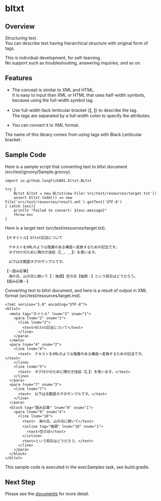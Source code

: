 # bltxt

## Overview

Structuring text.  
You can describe text having hierarchical structure with original form of tags.

This is individual development, for self-learning.  
No support such as troubleshooting, answering inquiries, and so on.

## Features

* The concept is similar to XML and HTML.  
  It is easy to input than XML or HTML that uses half-width symbols, because using the full-width symbol tag.

* Use full-width llack lenticular bracket (【, 】) to describe the tag.  
  The tags are separated by a full-width colon to specify the attributes.

* You can convert it to XML format.

The name of this library comes from using tags with Black Lenticular bracket.

## Sample Code

Here is a sample script that converting text to bltxt document (src/test/groovy/Sample.groovy).

```
import io.github.longfish801.bltxt.BLtxt

try {
	BLtxt bltxt = new BLtxt(new File('src/test/resources/target.txt'))
	assert bltxt.toXml() == new File('src/test/resources/result.xml').getText('UTF-8')
} catch (exc){
	println "Failed to convert: ${exc.message}"
	throw exc
}
```

Here is a target text (src/test/resources/target.txt).

```
【＃タイトル】bltxt記法について

　テキストをXMLのような階層のある構造へ変換するための記法です。
　タグ付けのために隅付き括弧（【＿、＿】）を使います。

　以下は文範囲タグのサンプルです。

【－囲み記事】
　海の日、山の日に続いて【｜強調】空の日【強調｜】という祝日はどうだろう。
【囲み記事－】
```

Converting text to bltxt document, and here is a result of output in XML format (src/test/resources/target.md).

```
<?xml version="1.0" encoding="UTF-8"?>
<bltxt>
  <meta tag="タイトル" lnum="2" snum="1">
    <para lnum="2" snum="1">
      <line lnum="2">
        <text>bltxt記法について</text>
      </line>
    </para>
  </meta>
  <para lnum="4" snum="2">
    <line lnum="4">
      <text>　テキストをXMLのような階層のある構造へ変換するための記法です。</text>
    </line>
    <line lnum="5">
      <text>　タグ付けのために隅付き括弧（【、】）を使います。</text>
    </line>
  </para>
  <para lnum="7" snum="3">
    <line lnum="7">
      <text>　以下は文範囲タグのサンプルです。</text>
    </line>
  </para>
  <block tag="囲み記事" lnum="9" snum="1">
    <para lnum="9" snum="4">
      <line lnum="10">
        <text>　海の日、山の日に続いて</text>
        <inline tag="強調" lnum="10" snum="1">
          <text>空の日</text>
        </inline>
        <text>という祝日はどうだろう。</text>
      </line>
    </para>
  </block>
</bltxt>
```

This sample code is executed in the execSamples task, see build.gradle.

## Next Step

Please see the [documents](https://longfish801.github.io/maven/bltxt/) for more detail.

